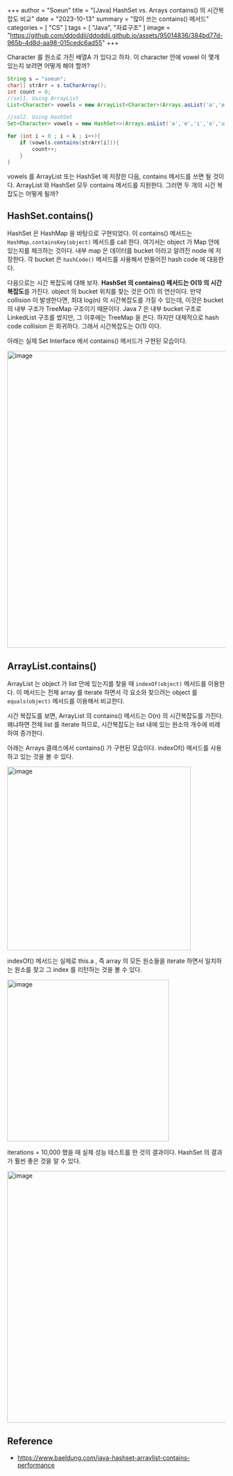+++
author = "Soeun"
title = "[Java] HashSet vs. Arrays contains() 의 시간복잡도 비교"
date = "2023-10-13"
summary = "많이 쓰는 contains() 메서드"
categories = [
    "CS"
]
tags = [
    "Java", "자료구조"
]
image = "https://github.com/ddoddii/ddoddii.github.io/assets/95014836/384bd77d-965b-4d8d-aa98-015cedc6ad55"
+++

Character 를 원소로 가진 배열A 가 있다고 하자. 이 character 안에 vowel 이 몇개 있는지 보려면 어떻게 해야 할까? 

```java
String s = "soeun";
char[] strArr = s.toCharArray();
int count = 0;
//sol1. Using ArrayList
List<Character> vowels = new ArrayList<Character>(Arrays.asList('a','e','i','o','u'));

//sol2. Using HashSet
Set<Character> vowels = new HashSet<>(Arrays.asList('a','e','i','o','u'));

for (int i = 0 ; i < k ; i++){
    if (vowels.contains(strArr[i])){
        count++;
    }
}
```
vowels 를 ArrayList 또는 HashSet 에 저장한 다음, contains 메서드를 쓰면 될 것이다. ArrayList 와 HashSet 모두 contains 메서드를 지원한다. 그러면 두 개의 시간 복잡도는 어떻게 될까? 

## HashSet.contains()

HashSet 은 HashMap 을 바탕으로 구현되었다. 이 contains() 메서드는 `HashMap.containsKey(object)` 메서드를 call 한다. 여기서는 object 가 Map 안에 있는지를 체크하는 것이다. 내부 map 은 데이터를 bucket 이라고 알려진 node 에 저장한다. 각 bucket 은 `hashCode()` 메서드를 사용해서 만들어진 hash code 에 대응한다. 

다음으로는 시간 복잡도에 대해 보자. **HashSet 의 contains() 메서드는 O(1) 의 시간복잡도**를 가진다. object 의 bucket 위치를 찾는 것은 O(1) 의 연산이다. 만약 collision 이 발생한다면, 최대 log(n) 의 시간복잡도를 가질 수 있는데, 이것은 bucket 의 내부 구조가 TreeMap 구조이기 때문이다. Java 7 은 내부 bucket 구조로 LinkedList 구조를 썼지만, 그 이후에는 TreeMap 을 쓴다. 하지만 대체적으로 hash code collision 은 희귀하다. 그래서 시간복잡도는 O(1) 이다. 

아래는 실제 Set Interface 에서 contains() 메서드가 구현된 모습이다. 

<img width="684" alt="image" src="https://github.com/ddoddii/ddoddii.github.io/assets/95014836/79003cf9-bc62-4fc2-9081-2684a0707ee2">

## ArrayList.contains()

ArrayList 는 object 가 list 안에 있는지를 찾을 때 `indexOf(object)` 메서드를 이용한다. 이 메서드는 전체 array 를 iterate 하면서 각 요소와 찾으려는 object 를 `equals(object)` 메서드를 이용해서 비교한다. 

시간 복잡도를 보면, ArrayList 의 contains() 메서드는 O(n) 의 시간복잡도를 가진다. 왜냐하면 전체 list 를 iterate 하므로, 시간복잡도는 list 내에 있는 원소의 개수에 비례하여 증가한다. 

아래는 Arrays 클래스에서 contains() 가 구현된 모습이다. indexOf() 메서드를 사용하고 있는 것을 볼 수 있다. 

<img width="423" alt="image" src="https://github.com/ddoddii/ddoddii.github.io/assets/95014836/03267bcc-10d3-4863-a2ae-4fd5066fcd6a">

indexOf() 메서드는 실제로 this.a , 즉 array 의 모든 원소들을 iterate 하면서 일치하는 원소를 찾고 그 index 를 리턴하는 것을 볼 수 있다. 

<img width="373" alt="image" src="https://github.com/ddoddii/ddoddii.github.io/assets/95014836/b14c0d0a-87ef-4f9b-adbc-2b5f3ef77ccb">

iterations = 10,000 했을 때 실제 성능 테스트를 한 것의 결과이다. HashSet 의 결과가 훨씬 좋은 것을 알 수 있다. 

<img width="580" alt="image" src="https://github.com/ddoddii/ddoddii.github.io/assets/95014836/e886611c-8ebb-4d6d-a5ee-b2bc2ebb3920">


## Reference
- https://www.baeldung.com/java-hashset-arraylist-contains-performance